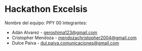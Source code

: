 # Hackathon Excelsis 
Nombre del equipo: PPY 00
Integrantes:
- Adán Alvarez - geroshima123@gmail.com
- Cristopher Mendoza - mendozachristopher2004@gmail.com
- Dulce Paiva - dul.paiva.comunicaciones@gmail.com
